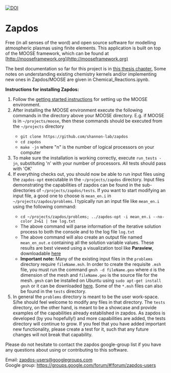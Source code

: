[![DOI](https://zenodo.org/badge/DOI/10.5281/zenodo.801834.svg)](https://doi.org/10.5281/zenodo.801834)

Zapdos
=====

Free (in all senses of the word) and open source software for modelling atmospheric plasmas using finite elements.
This application is built on top of the MOOSE framework, which can be found at [http://mooseframework.org](http://mooseframework.org)

The best documentation so far for this project is in
[this thesis chapter.](http://169.229.198.106/ZapdosChapter.pdf) Some notes on
understanding existing chemistry kernels and/or implementing new ones in
Zapdos/MOOSE are given in Chemical_Reactions.ipynb.

**Instructions for installing Zapdos:**

<ol>
  <li>Follow the <a href="http://mooseframework.org/getting-started/">getting started instructions</a> for setting up the MOOSE environment.</li>
  <li>After installing the MOOSE environment execute the following commands in
  the directory above your MOOSE directory. E.g. if MOOSE is in
  <code>~/projects/moose</code>, then these commands should be executed from the
  <code>~/projects</code> directory</li>
  <ul>
    <li><code>git clone https://github.com/shannon-lab/zapdos</code></li>
    <li><code>cd zapdos</code></li>
    <li><code>make -jn</code> where "n" is the number of logical processors on
  your computer</li>
  </ul>
  <li>To make sure the installation is working correctly, execute <code>run_tests -jn</code>, substituting 'n' with your number of processors. All tests should pass with 'OK'
  <li>If everything checks out, you should now be able to run input files using the <code>zapdos-opt</code> executable in the <code>~/projects/zapdos</code> directory. Input files demonstrating the capabilities of zapdos can be found in the sub-directories of <code>~/projects/zapdos/tests</code>. If you want to start modifying an input file, a good one to choose is <code>mean_en.i</code> in <code>~/projects/zapdos/problems</code>. I typically run an input file like <code>mean_en.i</code> using the following command:</li>
  <ul>
    <li><code>cd ~/projects/zapdos/problems; ../zapdos-opt -i mean_en.i --no-color 2>&1 | tee log.txt</code></li>
    <li>The above command will parse information of the iterative solution process to both the console and to the log file <code>log.txt</code></li>
    <li>The above command will also create an output file named <code>mean_en_out.e</code> containing all the solution variable values. These results are best viewed using a visualization tool like <b>Paraview</b>, downloadable <a href="http://www.paraview.org/download/">here</a></li>
    <li><b>Important note:</b> Many of the existing input files in the <code>problems</code> directory require <code>fileName.msh</code>. In order to create the requisite <code>.msh</code> file, you must run the command <code>gmsh -d fileName.geo</code> where <code>d</code> is the dimension of the mesh and <code>fileName.geo</code> is the source file for the mesh. <code>gmsh</code> can be installed on Ubuntu using <code>sudo apt-get install gmsh</code> or it can be downloaded <a href="http://gmsh.info/#Download">here</a>. Some of the <code>*.msh</code> files can also be found in the <code>tests</code> directory.</li>
  </ul>
  <li>In general the <code>problems</code> directory is meant to be the user work-space. S/he should feel welcome to modify any files in that directory. The <code>tests</code> directory, on the other hand, is meant to be a showcase and provide examples of the capabilities already established in zapdos. As zapdos is developed (by you hopefully!) and more capabilities are added, the tests directory will continue to grow. If you feel that you have added important new functionality, please create a test for it, such that any future changes will not break that capability.</li>
</ol>

Please do not hesitate to contact the zapdos google-group list if you have any questions about using or contributing to this software.

Email: <zapdos-users@googlegroups.com><br>
Google group: <https://groups.google.com/forum/#!forum/zapdos-users>
